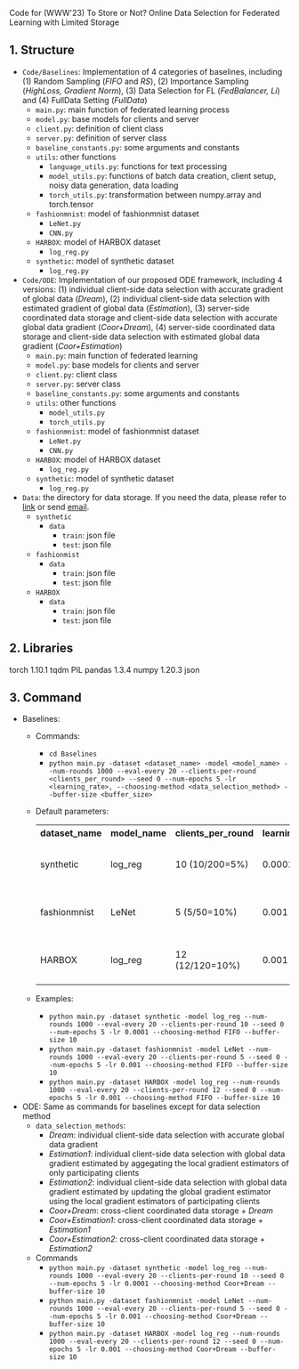 Code for (WWW'23) To Store or Not? Online Data Selection for Federated Learning with Limited Storage
## 1. Structure
* `Code/Baselines`: Implementation of 4 categories of baselines, including (1) Random Sampling (*FIFO* and *RS*), (2) Importance Sampling (*HighLoss, Gradient Norm*), (3) Data Selection for FL (*FedBalancer, Li*) and (4) FullData Setting (*FullData*)
  * `main.py`: main function of federated learning process
  * `model.py`: base models for clients and server
  * `client.py`: definition of client class
  * `server.py`: definition of server class
  * `baseline_constants.py`: some arguments and constants
  * `utils`: other functions
    * `language_utils.py`: functions for text processing
    * `model_utils.py`: functions of batch data creation, client setup, noisy data generation, data loading
    * `torch_utils.py`: transformation between numpy.array and torch.tensor
  * `fashionmnist`: model of fashionmnist dataset
    * `LeNet.py`
    * `CNN.py`
  * `HARBOX`: model of HARBOX dataset
    * `log_reg.py`
  * `synthetic`: model of synthetic dataset
    * `log_reg.py`
* `Code/ODE`: Implementation of our proposed ODE framework, including 4 versions: (1) individual client-side data selection with accurate gradient of global data (*Dream*), (2) individual client-side data selection with estimated gradient of global data (*Estimation*), (3) server-side coordinated data storage and client-side data selection with accurate global data gradient (*Coor+Dream*), (4) server-side coordinated data storage and client-side data selection with estimated global data gradient (*Coor+Estimation*)
  * `main.py`: main function of federated learning
  * `model.py`: base models for clients and server
  * `client.py`: client class
  * `server.py`: server class
  * `baseline_constants.py`: some arguments and constants
  * `utils`: other functions
    * `model_utils.py`
    * `torch_utils.py`
  * `fashionmnist`: model of fashionmnist dataset
    * `LeNet.py`
    * `CNN.py`
  * `HARBOX`: model of HARBOX dataset
    * `log_reg.py`
  * `synthetic`: model of synthetic dataset
    * `log_reg.py`
* `Data`: the directory for data storage. If you need the data, please refer to [link](https://drive.google.com/drive/folders/1JdCOcV5XiT4RtZbqkUoIMKVfs6Ti-GLz?usp=sharing) or send [email](gongchen@sjtu.edu.cn).
  * `synthetic`
    * `data`
      * `train`: json file
      * `test`: json file
  * `fashionmist`
    * `data`
      * `train`: json file
      * `test`: json file
  * `HARBOX`
    * `data`
      * `train`: json file
      * `test`: json file
## 2. Libraries
torch 1.10.1
tqdm
PIL
pandas 1.3.4
numpy 1.20.3
json
## 3. Command
* Baselines:
  * Commands:
    * `cd Baselines`
    * `python main.py -dataset <dataset_name> -model <model_name> --num-rounds 1000 --eval-every 20 --clients-per-round <clients_per_round> --seed 0 --num-epochs 5 -lr <learning_rate>, --choosing-method <data_selection_method> --buffer-size <buffer_size>`
  * Default parameters:
    <table>
      <tr>
        <th>dataset_name</th>
        <th>model_name</th>
        <th>clients_per_round</th>
        <th>learning_rate</th>
        <th>data_selection_method</th>
        <th>buffer_size</th>
      </tr>
      <tr>
        <td>synthetic</td>
        <td>log_reg</td>
        <td>10 (10/200=5%)</td>
        <td>0.0001</td>
        <td>FIFO, HighLoss, GradientNorm, FedBalancer, Li, FullData</td>
        <td>10</td>
      </tr>
      <tr>
        <td>fashionmnist</td>
        <td>LeNet</td>
        <td>5 (5/50=10%)</td>
        <td>0.001</td>
        <td>FIFO, HighLoss, GradientNorm, FedBalancer, Li, FullData</td>
        <td>10</td>
      </tr>
      <tr>
        <td>HARBOX</td>
        <td>log_reg</td>
        <td>12 (12/120=10%)</td>
        <td>0.001</td>
        <td>FIFO, HighLoss, GradientNorm, FedBalancer, Li, FullData</td>
        <td>10</td>
      </tr>
    </table>
    
  * Examples:
    * `python main.py -dataset synthetic -model log_reg --num-rounds 1000 --eval-every 20 --clients-per-round 10 --seed 0 --num-epochs 5 -lr 0.0001 --choosing-method FIFO --buffer-size 10`
    * `python main.py -dataset fashionmnist -model LeNet --num-rounds 1000 --eval-every 20 --clients-per-round 5 --seed 0 --num-epochs 5 -lr 0.001 --choosing-method FIFO --buffer-size 10`
    * `python main.py -dataset HARBOX -model log_reg --num-rounds 1000 --eval-every 20 --clients-per-round 12 --seed 0 --num-epochs 5 -lr 0.001 --choosing-method FIFO --buffer-size 10`
* ODE: Same as commands for baselines except for data selection method
  * `data_selection_methods`: 
    * *Dream*: individual client-side data selection with accurate global data gradient
    * *Estimation1*: individual client-side data selection with global data gradient estimated by aggegating the local gradient estimators of only participating clients 
    * *Estimation2*: individual client-side data selection with global data gradient estimated by updating the global gradient estimator using the local gradient estimators of participating clients
    * *Coor+Dream*: cross-client coordinated data storage + *Dream*
    * *Coor+Estimation1*: cross-client coordinated data storage + *Estimation1*
    * *Coor+Estimation2*: cross-client coordinated data storage + *Estimation2*
  * Commands
    * `python main.py -dataset synthetic -model log_reg --num-rounds 1000 --eval-every 20 --clients-per-round 10 --seed 0 --num-epochs 5 -lr 0.0001 --choosing-method Coor+Dream --buffer-size 10`
    * `python main.py -dataset fashionmnist -model LeNet --num-rounds 1000 --eval-every 20 --clients-per-round 5 --seed 0 --num-epochs 5 -lr 0.001 --choosing-method Coor+Dream --buffer-size 10`
    * `python main.py -dataset HARBOX -model log_reg --num-rounds 1000 --eval-every 20 --clients-per-round 12 --seed 0 --num-epochs 5 -lr 0.001 --choosing-method Coor+Dream --buffer-size 10`
